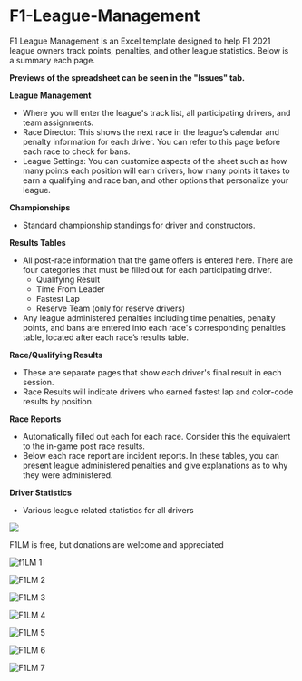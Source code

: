 # F1-League-Management
F1 League Management is an Excel template designed to help F1 2021 league owners track points, penalties, and other league statistics. Below is a summary each page.

**Previews of the spreadsheet can be seen in the "Issues" tab.**

**League Management**

- Where you will enter the league's track list, all participating drivers, and team assignments. 
- Race Director: This shows the next race in the league’s calendar and penalty information for each driver. You can refer to this page before each race to check for bans. 
- League Settings: You can customize aspects of the sheet such as how many points each position will earn drivers, how many points it takes to earn a qualifying and race ban, and other options that personalize your league. 

**Championships**

- Standard championship standings for driver and constructors.

**Results Tables**

- All post-race information that the game offers is entered here. There are four categories that must be filled out for each participating driver. 
  - Qualifying Result
  - Time From Leader
  - Fastest Lap
  - Reserve Team (only for reserve drivers)
- Any league administered penalties including time penalties, penalty points, and bans are entered into each race's corresponding penalties table, located after each race’s results table. 

**Race/Qualifying Results**

- These are separate pages that show each driver's final result in each session.
- Race Results will indicate drivers who earned fastest lap and color-code results by position. 

**Race Reports**

- Automatically filled out each for each race. Consider this the equivalent to the in-game post race results. 
- Below each race report are incident reports. In these tables, you can present league administered penalties and give explanations as to why they were administered. 

**Driver Statistics**

- Various league related statistics for all drivers

[![](https://www.paypalobjects.com/en_US/i/btn/btn_donateCC_LG.gif)](https://www.paypal.com/donate?business=YYGWMED2CQPK6&no_recurring=0&currency_code=USD)

F1LM is free, but donations are welcome and appreciated


![f1LM 1](https://user-images.githubusercontent.com/50423545/133862601-b765ecde-9964-48da-ac6a-9bd404670b18.PNG)

![F1LM 2](https://user-images.githubusercontent.com/50423545/133862603-94093911-aaf4-43f0-98c1-49f89937c46f.PNG)

![F1LM 3](https://user-images.githubusercontent.com/50423545/133862604-0c5afea4-7a87-4007-b773-61e1380d31a6.PNG)

![F1LM 4](https://user-images.githubusercontent.com/50423545/133862605-a75d5347-ead0-46bc-8d3e-8a8489c3a4f4.PNG)

![F1LM 5](https://user-images.githubusercontent.com/50423545/133862606-289ff5a9-e26b-4a41-a1dd-6adfc741db08.PNG)

![F1LM 6](https://user-images.githubusercontent.com/50423545/133862607-6d5bd7dc-b470-41b8-9a59-8ffcc3842cb2.PNG)

![F1LM 7](https://user-images.githubusercontent.com/50423545/133862612-5ab8b080-e88b-4ed4-bd55-0257d1dbaa8d.PNG)

